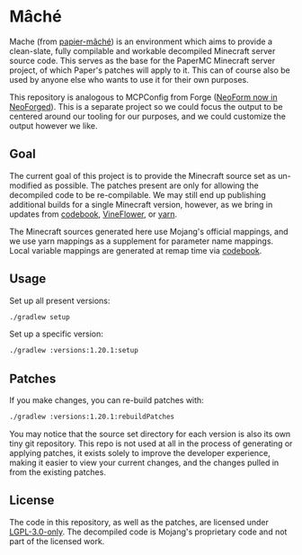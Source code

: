 Mâché
=====

Mache (from [papier-mâché](https://en.wikipedia.org/wiki/Papier-m%C3%A2ch%C3%A9)) is an environment which aims to
provide a clean-slate, fully compilable and workable decompiled Minecraft server source code. This serves as the base
for the PaperMC Minecraft server project, of which Paper's patches will apply to it. This can of course also be used by
anyone else who wants to use it for their own purposes.

This repository is analogous to MCPConfig from Forge ([NeoForm now in NeoForged](https://github.com/NeoForged/NeoForm)).
This is a separate project so we could focus the output to be centered around our tooling for our purposes, and we could
customize the output however we like.

Goal
----

The current goal of this project is to provide the Minecraft source set as un-modified as possible. The patches present
are only for allowing the decompiled code to be re-compilable. We may still end up publishing additional builds for a
single Minecraft version, however, as we bring in updates from [codebook](https://github.com/PaperMC/codebook),
[VineFlower](https://github.com/Vineflower/vineflower), or [yarn](https://github.com/FabricMC/yarn).

The Minecraft sources generated here use Mojang's official mappings, and we use yarn mappings as a supplement for
parameter name mappings. Local variable mappings are generated at remap time via
[codebook](https://github.com/PaperMC/codebook).

Usage
-----

Set up all present versions:
```sh
./gradlew setup
```

Set up a specific version:
```sh
./gradlew :versions:1.20.1:setup
```

Patches
-------

If you make changes, you can re-build patches with:
```sh
./gradlew :versions:1.20.1:rebuildPatches
```

You may notice that the source set directory for each version is also its own tiny git repository. This repo is not used
at all in the process of generating or applying patches, it exists solely to improve the developer experience, making it
easier to view your current changes, and the changes pulled in from the existing patches.

License
-------

The code in this repository, as well as the patches, are licensed under [LGPL-3.0-only](license.txt). The decompiled
code is Mojang's proprietary code and not part of the licensed work.

